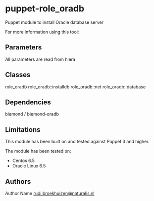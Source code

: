 puppet-role_oradb
===================

Puppet module to install Oracle database server

For more information using this tool: 

Parameters
-------------
All parameters are read from hiera

Classes
-------------
role_oradb
role_oradb::installdb
role_oradb::net
role_oradb::database 

Dependencies
-------------
biemond / biemond-oradb

Limitations
-------------
This module has been built on and tested against Puppet 3 and higher.

The module has been tested on:
- Centos 6.5
- Oracle Linux 6.5

Authors
-------------
Author Name rudi.broekhuizen@naturalis.nl

